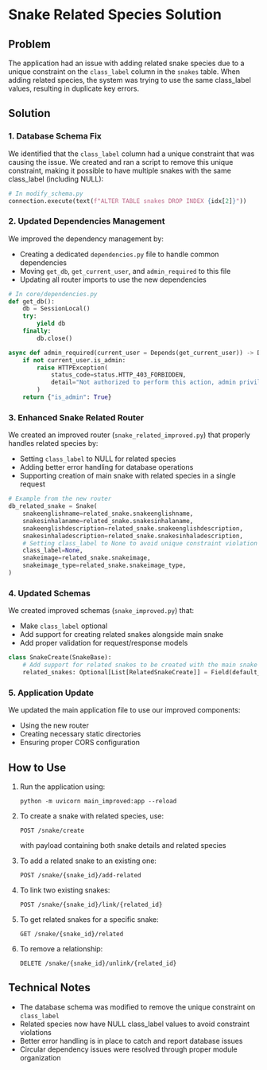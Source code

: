 # Snake Related Species Solution

## Problem
The application had an issue with adding related snake species due to a unique constraint on the `class_label` column in the `snakes` table. When adding related species, the system was trying to use the same class_label values, resulting in duplicate key errors.

## Solution

### 1. Database Schema Fix
We identified that the `class_label` column had a unique constraint that was causing the issue. We created and ran a script to remove this unique constraint, making it possible to have multiple snakes with the same class_label (including NULL):

```python
# In modify_schema.py
connection.execute(text(f"ALTER TABLE snakes DROP INDEX {idx[2]}"))
```

### 2. Updated Dependencies Management
We improved the dependency management by:
- Creating a dedicated `dependencies.py` file to handle common dependencies
- Moving `get_db`, `get_current_user`, and `admin_required` to this file
- Updating all router imports to use the new dependencies

```python
# In core/dependencies.py
def get_db():
    db = SessionLocal()
    try:
        yield db
    finally:
        db.close()

async def admin_required(current_user = Depends(get_current_user)) -> Dict:
    if not current_user.is_admin:
        raise HTTPException(
            status_code=status.HTTP_403_FORBIDDEN,
            detail="Not authorized to perform this action, admin privileges required"
        )
    return {"is_admin": True}
```

### 3. Enhanced Snake Related Router
We created an improved router (`snake_related_improved.py`) that properly handles related species by:
- Setting `class_label` to NULL for related species
- Adding better error handling for database operations
- Supporting creation of main snake with related species in a single request

```python
# Example from the new router
db_related_snake = Snake(
    snakeenglishname=related_snake.snakeenglishname,
    snakesinhalaname=related_snake.snakesinhalaname,
    snakeenglishdescription=related_snake.snakeenglishdescription,
    snakesinhaladescription=related_snake.snakesinhaladescription,
    # Setting class_label to None to avoid unique constraint violation
    class_label=None,
    snakeimage=related_snake.snakeimage,
    snakeimage_type=related_snake.snakeimage_type,
)
```

### 4. Updated Schemas
We created improved schemas (`snake_improved.py`) that:
- Make `class_label` optional
- Add support for creating related snakes alongside main snake
- Add proper validation for request/response models

```python
class SnakeCreate(SnakeBase):
    # Add support for related snakes to be created with the main snake
    related_snakes: Optional[List[RelatedSnakeCreate]] = Field(default_factory=list)
```

### 5. Application Update
We updated the main application file to use our improved components:
- Using the new router
- Creating necessary static directories
- Ensuring proper CORS configuration

## How to Use
1. Run the application using:
   ```
   python -m uvicorn main_improved:app --reload
   ```

2. To create a snake with related species, use:
   ```
   POST /snake/create
   ```
   with payload containing both snake details and related species

3. To add a related snake to an existing one:
   ```
   POST /snake/{snake_id}/add-related
   ```

4. To link two existing snakes:
   ```
   POST /snake/{snake_id}/link/{related_id}
   ```

5. To get related snakes for a specific snake:
   ```
   GET /snake/{snake_id}/related
   ```

6. To remove a relationship:
   ```
   DELETE /snake/{snake_id}/unlink/{related_id}
   ```

## Technical Notes
- The database schema was modified to remove the unique constraint on `class_label`
- Related species now have NULL class_label values to avoid constraint violations
- Better error handling is in place to catch and report database issues
- Circular dependency issues were resolved through proper module organization